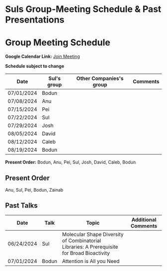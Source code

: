 # Suls Group-Meeting Schedule & Past Presentations

# Group Meeting Schedule

**Google Calendar Link:** [Join Meeting](https://meet.google.com/biy-irfn-qzo)

**Schedule subject to change**

| Date       | Sul's group  | Other Companies's group | Comments      |
|------------|--------------|-------------------------|---------------|
| 07/01/2024 | Bodun        |                         |               |
| 07/08/2024 | Anu          |                         |               |
| 07/15/2024 | Pei          |                         |               |
| 07/22/2024 | Sul          |                         |               |
| 07/29/2024 | Josh         |                         |               |
| 08/05/2024 | David        |                         |               |
| 08/12/2024 | Caleb        |                         |               |
| 08/19/2024 | Bodun        |                         |               |

**Present Order:** Bodun, Anu, Pei, Sul, Josh, David, Caleb, Bodun

## Present Order
Anu, Sul, Pei, Bodun, Zainab 

## Past Talks

| Date       |   Talk     | Topic                                                                                               | Additional Comments  |
|------------|------------|-----------------------------------------------------------------------------------------------------|----------------------|
| 06/24/2024 | Sul        | Molecular Shape Diversity of Combinatorial Libraries: A Prerequisite for Broad Bioactivity          |                      |
| 07/01/2024 | Bodun      | Attention is All you Need                                                                           |                      |
